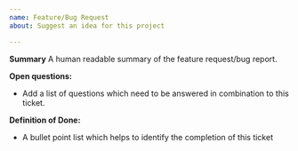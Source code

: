 ```yaml
---
name: Feature/Bug Request
about: Suggest an idea for this project

---
```


**Summary** 
A human readable summary of the feature request/bug report. 

**Open questions:**
* Add a list of questions which need to be answered in combination to this ticket.

**Definition of Done:**
* A bullet point list which helps to identify the completion of this ticket
